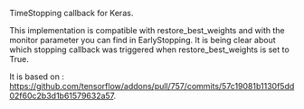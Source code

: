 TimeStopping callback for Keras. 

This implementation is compatible with restore_best_weights and with the monitor parameter you can find in EarlyStopping. 
It is being clear about which stopping callback was triggered when restore_best_weights is set to True. 

It is based on : https://github.com/tensorflow/addons/pull/757/commits/57c19081b1130f5dd02f60c2b3d1b61579632a57.
